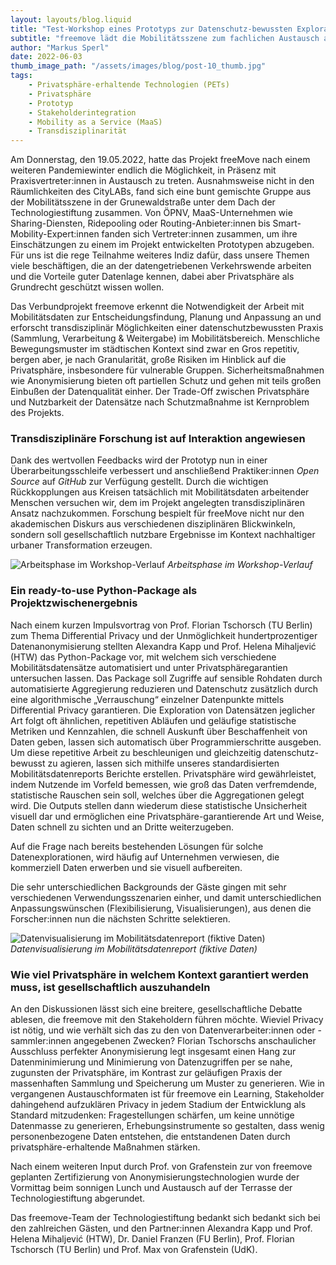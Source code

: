 ```yaml
---
layout: layouts/blog.liquid
title: "Test-Workshop eines Prototyps zur Datenschutz-bewussten Exploration von Mobilitätsdatensätzen"
subtitle: "freemove lädt die Mobilitätsszene zum fachlichen Austausch an die TSB"
author: "Markus Sperl"
date: 2022-06-03
thumb_image_path: "/assets/images/blog/post-10_thumb.jpg"
tags: 
    - Privatsphäre-erhaltende Technologien (PETs)
    - Privatsphäre
    - Prototyp
    - Stakeholderintegration
    - Mobility as a Service (MaaS)
    - Transdisziplinarität
---
```


Am Donnerstag, den 19.05.2022, hatte das Projekt freeMove nach einem weiteren Pandemiewinter endlich die Möglichkeit, in Präsenz mit Praxisvertreter:innen in Austausch zu treten. Ausnahmsweise nicht in den Räumlichkeiten des CityLABs, fand sich eine bunt gemischte Gruppe aus der Mobilitätsszene in der Grunewaldstraße unter dem Dach der Technologiestiftung zusammen. Von ÖPNV, MaaS-Unternehmen wie Sharing-Diensten, Ridepooling oder Routing-Anbieter:innen bis Smart-Mobility-Expert:innen fanden sich Vertreter:innen zusammen, um ihre Einschätzungen zu einem im Projekt entwickelten Prototypen abzugeben. Für uns ist die rege Teilnahme weiteres Indiz dafür, dass unsere Themen viele beschäftigen, die an der datengetriebenen Verkehrswende arbeiten und die Vorteile guter Datenlage kennen, dabei aber Privatsphäre als Grundrecht geschützt wissen wollen.
 

Das Verbundprojekt freemove erkennt die Notwendigkeit der Arbeit mit Mobilitätsdaten zur Entscheidungsfindung, Planung und Anpassung an und erforscht transdisziplinär Möglichkeiten einer datenschutzbewussten Praxis (Sammlung, Verarbeitung & Weitergabe) im Mobilitätsbereich. Menschliche Bewegungsmuster im städtischen Kontext sind zwar en Gros repetitiv, bergen aber, je nach Granularität, große Risiken im Hinblick auf die Privatsphäre, insbesondere für vulnerable Gruppen. Sicherheitsmaßnahmen wie Anonymisierung bieten oft partiellen Schutz und gehen mit teils großen Einbußen der Datenqualität einher. Der Trade-Off zwischen Privatsphäre und Nutzbarkeit der Datensätze nach Schutzmaßnahme ist Kernproblem des Projekts.

### Transdisziplinäre Forschung ist auf Interaktion angewiesen

Dank des wertvollen Feedbacks wird der Prototyp nun in einer Überarbeitungsschleife verbessert und anschließend Praktiker:innen _Open Source_ auf _GitHub_ zur Verfügung gestellt. Durch die wichtigen Rückkopplungen aus Kreisen tatsächlich mit Mobilitätsdaten arbeitender Menschen versuchen wir, dem im Projekt angelegten transdisziplinären Ansatz nachzukommen. Forschung bespielt für freeMove nicht nur den akademischen Diskurs aus verschiedenen disziplinären Blickwinkeln, sondern soll gesellschaftlich nutzbare Ergebnisse im Kontext nachhaltiger urbaner Transformation erzeugen.

![Arbeitsphase im Workshop-Verlauf](/assets/images/blog/Bild_1_Gruppenphase.jpg)
_Arbeitsphase im Workshop-Verlauf_

### Ein ready-to-use Python-Package als Projektzwischenergebnis

Nach einem kurzen Impulsvortrag von Prof. Florian Tschorsch (TU Berlin) zum Thema Differential Privacy und der Unmöglichkeit hundertprozentiger Datenanonymisierung stellten Alexandra Kapp und Prof. Helena Mihaljević (HTW) das Python-Package vor, mit welchem sich verschiedene Mobilitätsdatensätze automatisiert und unter Privatsphäregarantien untersuchen lassen. Das Package soll Zugriffe auf sensible Rohdaten durch automatisierte Aggregierung reduzieren und Datenschutz zusätzlich durch eine algorithmische „Verrauschung“ einzelner Datenpunkte mittels Differential Privacy garantieren. Die Exploration von Datensätzen jeglicher Art folgt oft ähnlichen, repetitiven Abläufen und geläufige statistische Metriken und Kennzahlen, die schnell Auskunft über Beschaffenheit von Daten geben, lassen sich automatisch über Programmierschritte ausgeben. Um diese repetitive Arbeit zu beschleunigen und gleichzeitig datenschutz-bewusst zu agieren, lassen sich mithilfe unseres standardisierten Mobilitätsdatenreports Berichte erstellen. Privatsphäre wird gewährleistet, indem Nutzende im Vorfeld bemessen, wie groß das Daten verfremdende, statistische Rauschen sein soll, welches über die Aggregationen gelegt wird. Die Outputs stellen dann wiederum diese statistische Unsicherheit visuell dar und ermöglichen eine Privatsphäre-garantierende Art und Weise, Daten schnell zu sichten und an Dritte weiterzugeben.
 
Auf die Frage nach bereits bestehenden Lösungen für solche Datenexplorationen, wird häufig auf Unternehmen verwiesen, die kommerziell Daten erwerben und sie visuell aufbereiten.

Die sehr unterschiedlichen Backgrounds der Gäste gingen mit sehr verschiedenen Verwendungsszenarien einher, und damit unterschiedlichen Anpassungswünschen (Flexibilisierung, Visualisierungen), aus denen die Forscher:innen nun die nächsten Schritte selektieren.

![Datenvisualisierung im Mobilitätsdatenreport (fiktive Daten)](/assets/images/blog/Bild_2_Visualisierung_Report.png)
_Datenvisualisierung im Mobilitätsdatenreport (fiktive Daten)_

### Wie viel Privatsphäre in welchem Kontext garantiert werden muss, ist gesellschaftlich auszuhandeln

An den Diskussionen lässt sich eine breitere, gesellschaftliche Debatte ablesen, die freemove mit den Stakeholdern führen möchte. Wieviel Privacy ist nötig, und wie verhält sich das zu den von Datenverarbeiter:innen oder -sammler:innen angegebenen Zwecken? Florian Tschorschs anschaulicher Ausschluss perfekter Anonymisierung legt insgesamt einen Hang zur Datenminimierung und Minimierung von Datenzugriffen per se nahe, zugunsten der Privatsphäre, im Kontrast zur geläufigen Praxis der massenhaften Sammlung und Speicherung um Muster zu generieren. Wie in vergangenen Austauschformaten ist für freemove ein Learning, Stakeholder dahingehend aufzuklären Privacy in jedem Stadium der Entwicklung als Standard mitzudenken: Fragestellungen schärfen, um keine unnötige Datenmasse zu generieren, Erhebungsinstrumente so gestalten, dass wenig personenbezogene Daten entstehen, die entstandenen Daten durch privatsphäre-erhaltende Maßnahmen stärken.

Nach einem weiteren Input durch Prof. von Grafenstein zur von freemove geplanten Zertifizierung von Anonymisierungstechnologien wurde der Vormittag beim sonnigen Lunch und Austausch auf der Terrasse der Technologiestiftung abgerundet.

Das freemove-Team der Technologiestiftung bedankt sich bedankt sich bei den zahlreichen Gästen, und den Partner:innen Alexandra Kapp und Prof. Helena Mihaljević (HTW), Dr. Daniel Franzen (FU Berlin), Prof. Florian Tschorsch (TU Berlin) und Prof. Max von Grafenstein (UdK).
